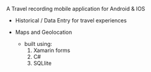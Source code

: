 A Travel recording mobile application for Android & IOS 

- Historical / Data Entry for travel experiences
- Maps and Geolocation

    - built using:
        1. Xamarin forms
        2. C#
        3. SQLlite
